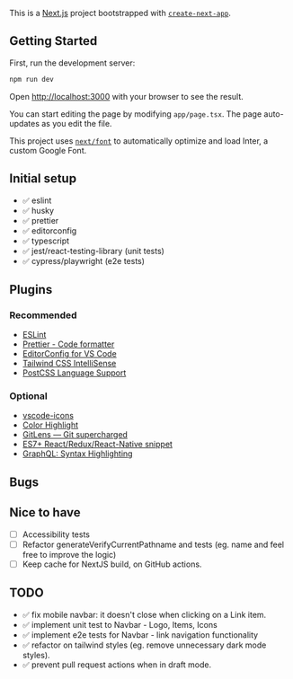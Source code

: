 This is a [Next.js](https://nextjs.org/) project bootstrapped with [`create-next-app`](https://github.com/vercel/next.js/tree/canary/packages/create-next-app).

## Getting Started

First, run the development server:

```bash
npm run dev
```

Open [http://localhost:3000](http://localhost:3000) with your browser to see the result.

You can start editing the page by modifying `app/page.tsx`. The page auto-updates as you edit the file.

This project uses [`next/font`](https://nextjs.org/docs/basic-features/font-optimization) to automatically optimize and load Inter, a custom Google Font.

## Initial setup

- ✅ eslint
- ✅ husky
- ✅ prettier
- ✅ editorconfig
- ✅ typescript
- ✅ jest/react-testing-library (unit tests)
- ✅ cypress/playwright (e2e tests)

## Plugins

### Recommended

- [ESLint](https://marketplace.visualstudio.com/items?itemName=dbaeumer.vscode-eslint)
- [Prettier - Code formatter](https://marketplace.visualstudio.com/items?itemName=esbenp.prettier-vscode)
- [EditorConfig for VS Code](https://marketplace.visualstudio.com/items?itemName=EditorConfig.EditorConfig)
- [Tailwind CSS IntelliSense](https://marketplace.visualstudio.com/items?itemName=bradlc.vscode-tailwindcss)
- [PostCSS Language Support](https://marketplace.visualstudio.com/items?itemName=csstools.postcss)

### Optional

- [vscode-icons](https://marketplace.visualstudio.com/items?itemName=vscode-icons-team.vscode-icons)
- [Color Highlight](https://marketplace.visualstudio.com/items?itemName=naumovs.color-highlight)
- [GitLens — Git supercharged](https://marketplace.visualstudio.com/items?itemName=eamodio.gitlens)
- [ES7+ React/Redux/React-Native snippet](https://marketplace.visualstudio.com/items?itemName=dsznajder.es7-react-js-snippets)
- [GraphQL: Syntax Highlighting](https://marketplace.visualstudio.com/items?itemName=GraphQL.vscode-graphql-syntax)

## Bugs

## Nice to have

- [ ] Accessibility tests
- [ ] Refactor generateVerifyCurrentPathname and tests (eg. name and feel free to improve the logic)
- [ ] Keep cache for NextJS build, on GitHub actions.

## TODO

- ✅ fix mobile navbar: it doesn't close when clicking on a Link item.
- ✅ implement unit test to Navbar - Logo, Items, Icons
- ✅ implement e2e tests for Navbar - link navigation functionality
- ✅ refactor on tailwind styles (eg. remove unnecessary dark mode styles).
- ✅ prevent pull request actions when in draft mode.
